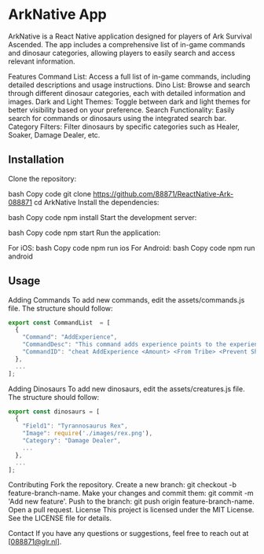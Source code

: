 # ArkNative App
ArkNative is a React Native application designed for players of Ark Survival Ascended. The app includes a comprehensive list of in-game commands and dinosaur categories, allowing players to easily search and access relevant information.

Features
Command List: Access a full list of in-game commands, including detailed descriptions and usage instructions.
Dino List: Browse and search through different dinosaur categories, each with detailed information and images.
Dark and Light Themes: Toggle between dark and light themes for better visibility based on your preference.
Search Functionality: Easily search for commands or dinosaurs using the integrated search bar.
Category Filters: Filter dinosaurs by specific categories such as Healer, Soaker, Damage Dealer, etc.

## Installation
Clone the repository:

bash
Copy code
git clone https://github.com/88871/ReactNative-Ark-088871
cd ArkNative
Install the dependencies:

bash
Copy code
npm install
Start the development server:

bash
Copy code
npm start
Run the application:

For iOS:
bash
Copy code
npm run ios
For Android:
bash
Copy code
npm run android


## Usage
Adding Commands
To add new commands, edit the assets/commands.js file. The structure should follow:

```javascript
export const CommandList  = [
  {
    "Command": "AddExperience",
    "CommandDesc": "This command adds experience points to the experience amount of the player who executes it.",
    "CommandID": "cheat AddExperience <Amount> <From Tribe> <Prevent Sharing With Tribe (1 - only you, 2 share tribe)>"
  },
  ...
];
```
Adding Dinosaurs
To add new dinosaurs, edit the assets/creatures.js file. The structure should follow:

```javascript
export const dinosaurs = [
  {
    "Field1": "Tyrannosaurus Rex",
    "Image": require('./images/rex.png'),
    "Category": "Damage Dealer",
    ...
  },
  ...
];
```
Contributing
Fork the repository.
Create a new branch: git checkout -b feature-branch-name.
Make your changes and commit them: git commit -m 'Add new feature'.
Push to the branch: git push origin feature-branch-name.
Open a pull request.
License
This project is licensed under the MIT License. See the LICENSE file for details.

Contact
If you have any questions or suggestions, feel free to reach out at [088871@glr.nl].
